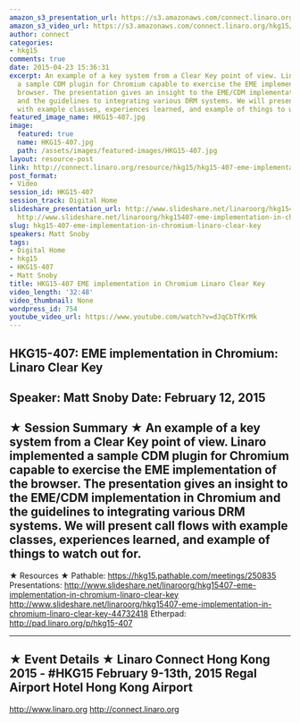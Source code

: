 ```yaml
---
amazon_s3_presentation_url: https://s3.amazonaws.com/connect.linaro.org/hkg15/Videos/02-12-Thursday/HKG15-407.pdf
amazon_s3_video_url: https://s3.amazonaws.com/connect.linaro.org/hkg15/Videos/02-12-Thursday/HKG15-407+EME+implementation+in+Chromium+Linaro+Clear+Key.mp4
author: connect
categories:
- hkg15
comments: true
date: 2015-04-23 15:36:31
excerpt: An example of a key system from a Clear Key point of view. Linaro implemented
  a sample CDM plugin for Chromium capable to exercise the EME implementation of the
  browser. The presentation gives an insight to the EME/CDM implementation in Chromium
  and the guidelines to integrating various DRM systems. We will present call flows
  with example classes, experiences learned, and example of things to watch out for.
featured_image_name: HKG15-407.jpg
image:
  featured: true
  name: HKG15-407.jpg
  path: /assets/images/featured-images/HKG15-407.jpg
layout: resource-post
link: http://connect.linaro.org/resource/hkg15/hkg15-407-eme-implementation-in-chromium-linaro-clear-key/
post_format:
- Video
session_id: HKG15-407
session_track: Digital Home
slideshare_presentation_url: http://www.slideshare.net/linaroorg/hkg15407-eme-implementation-in-chromium-linaro-clear-key
  http://www.slideshare.net/linaroorg/hkg15407-eme-implementation-in-chromium-linaro-clear-key-44732418
slug: hkg15-407-eme-implementation-in-chromium-linaro-clear-key
speakers: Matt Snoby
tags:
- Digital Home
- hkg15
- HKG15-407
- Matt Snoby
title: HKG15-407 EME implementation in Chromium Linaro Clear Key
video_length: '32:48'
video_thumbnail: None
wordpress_id: 754
youtube_video_url: https://www.youtube.com/watch?v=dJqCbTfKrMk
---
```


HKG15-407: EME implementation in Chromium: Linaro Clear Key 
--------------------------------------------------- 
Speaker: Matt Snoby 
Date: February 12, 2015 
--------------------------------------------------- 
★ Session Summary ★ 
An example of a key system from a Clear Key point of view. Linaro implemented a sample CDM plugin for Chromium capable to exercise the EME implementation of the browser. The presentation gives an insight to the EME/CDM implementation in Chromium and the guidelines to integrating various DRM systems. We will present call flows with example classes, experiences learned, and example of things to watch out for. 
-------------------------------------------------- 
★ Resources ★ 
Pathable: https://hkg15.pathable.com/meetings/250835 
Presentations:  http://www.slideshare.net/linaroorg/hkg15407-eme-implementation-in-chromium-linaro-clear-key   http://www.slideshare.net/linaroorg/hkg15407-eme-implementation-in-chromium-linaro-clear-key-44732418
Etherpad: http://pad.linaro.org/p/hkg15-407 

--------------------------------------------------- 
★ Event Details ★ 
Linaro Connect Hong Kong 2015 - #HKG15 
February 9-13th, 2015 
Regal Airport Hotel Hong Kong Airport 
--------------------------------------------------- 
http://www.linaro.org 
http://connect.linaro.org